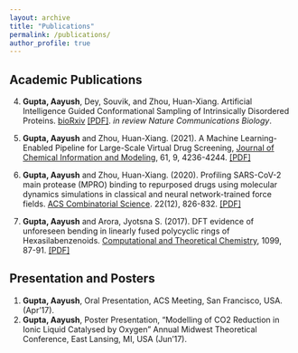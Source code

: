 ```yaml
---
layout: archive
title: "Publications"
permalink: /publications/
author_profile: true
---
```


## Academic Publications
4. **Gupta, Aayush**, Dey, Souvik, and Zhou, Huan-Xiang. Artificial Intelligence Guided Conformational Sampling of Intrinsically Disordered Proteins. [bioRxiv](https://www.biorxiv.org/content/10.1101/2021.11.21.469457v1)
[[PDF]](https://aaayushg.github.io/files/ai_idp.pdf). *in review Nature Communications Biology*.

3. **Gupta, Aayush** and Zhou, Huan-Xiang. (2021). A Machine Learning-Enabled Pipeline for Large-Scale Virtual Drug Screening, [Journal of Chemical Information and Modeling](https://pubs.acs.org/doi/10.1021/acs.jcim.1c00710), 61, 9, 4236-4244.
[[PDF]](https://aaayushg.github.io/files/jcim.pdf)

2. **Gupta, Aayush** and Zhou, Huan-Xiang. (2020). Profiling SARS-CoV-2 main protease (MPRO) binding to repurposed drugs using molecular dynamics simulations in classical and neural network-trained force fields. [ACS Combinatorial Science](https://pubs.acs.org/doi/abs/10.1021/acscombsci.0c00140). 22(12), 826-832.
[[PDF]](https://aaayushg.github.io/files/acscomb.pdf)

1. **Gupta, Aayush** and Arora, Jyotsna S. (2017). DFT evidence of unforeseen bending in linearly fused polycyclic rings of Hexasilabenzenoids. [Computational and Theoretical Chemistry](https://www.sciencedirect.com/science/article/abs/pii/S2210271X16304492), 1099, 87-91.
[[PDF]](https://aaayushg.github.io/files/Silicene.pdf)

## Presentation and Posters

1. **Gupta, Aayush**, Oral Presentation, ACS Meeting, San Francisco, USA. (Apr’17).
2. **Gupta, Aayush**, Poster Presentation, “Modelling of CO2 Reduction in Ionic Liquid Catalysed by Oxygen” Annual
Midwest Theoretical Conference, East Lansing, MI, USA (Jun’17).

